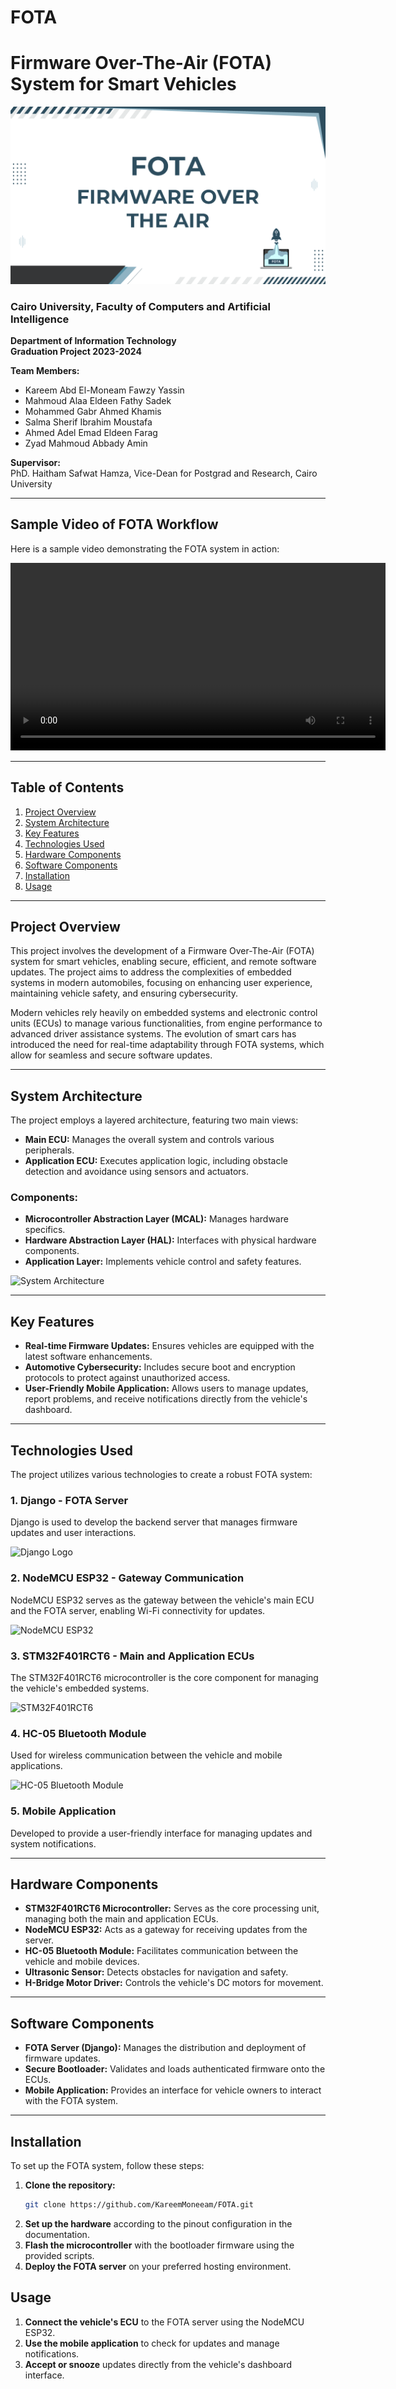 # FOTA
# Firmware Over-The-Air (FOTA) System for Smart Vehicles

![Project Banner](Repo_Banner.png)

### Cairo University, Faculty of Computers and Artificial Intelligence  
**Department of Information Technology**  
**Graduation Project 2023-2024**  

**Team Members:**  
- Kareem Abd El-Moneam Fawzy Yassin  
- Mahmoud Alaa Eldeen Fathy Sadek  
- Mohammed Gabr Ahmed Khamis  
- Salma Sherif Ibrahim Moustafa  
- Ahmed Adel Emad Eldeen Farag  
- Zyad Mahmoud Abbady Amin  

**Supervisor:**  
PhD. Haitham Safwat Hamza, Vice-Dean for Postgrad and Research, Cairo University


---

## Sample Video of FOTA Workflow

Here is a sample video demonstrating the FOTA system in action:

<video width="600" controls>
  <source src="FOTA Workflow.mp4" type="video/mp4">
</video>


---

## Table of Contents
1. [Project Overview](#project-overview)
2. [System Architecture](#system-architecture)
3. [Key Features](#key-features)
4. [Technologies Used](#technologies-used)
5. [Hardware Components](#hardware-components)
6. [Software Components](#software-components)
7. [Installation](#installation)
8. [Usage](#usage)

---

## Project Overview

This project involves the development of a Firmware Over-The-Air (FOTA) system for smart vehicles, enabling secure, efficient, and remote software updates. The project aims to address the complexities of embedded systems in modern automobiles, focusing on enhancing user experience, maintaining vehicle safety, and ensuring cybersecurity.

Modern vehicles rely heavily on embedded systems and electronic control units (ECUs) to manage various functionalities, from engine performance to advanced driver assistance systems. The evolution of smart cars has introduced the need for real-time adaptability through FOTA systems, which allow for seamless and secure software updates.

---

## System Architecture

The project employs a layered architecture, featuring two main views:
- **Main ECU:** Manages the overall system and controls various peripherals.
- **Application ECU:** Executes application logic, including obstacle detection and avoidance using sensors and actuators.

### Components:
- **Microcontroller Abstraction Layer (MCAL):** Manages hardware specifics.
- **Hardware Abstraction Layer (HAL):** Interfaces with physical hardware components.
- **Application Layer:** Implements vehicle control and safety features.

![System Architecture](https://blogger.googleusercontent.com/img/b/R29vZ2xl/AVvXsEgJTySx_AbXD19hC6CMhbcDQIzkUmwrJiZcGmb2lrcWbrNncZNlgH3f_DXS7HoXKktYpSEXrcmqFauCNRdB4Prm59l0AjzhvJ7RXJmzgR9XRNFUlidY30767qorScpTyUgpzgwd_RoaQbLv/s1600/Untitled-1.jpg)

---

## Key Features

- **Real-time Firmware Updates:** Ensures vehicles are equipped with the latest software enhancements.
- **Automotive Cybersecurity:** Includes secure boot and encryption protocols to protect against unauthorized access.
- **User-Friendly Mobile Application:** Allows users to manage updates, report problems, and receive notifications directly from the vehicle's dashboard.

---

## Technologies Used

The project utilizes various technologies to create a robust FOTA system:

### 1. Django - FOTA Server
Django is used to develop the backend server that manages firmware updates and user interactions.

![Django Logo](https://upload.wikimedia.org/wikipedia/commons/thumb/7/75/Django_logo.svg/600px-Django_logo.svg.png)

### 2. NodeMCU ESP32 - Gateway Communication
NodeMCU ESP32 serves as the gateway between the vehicle's main ECU and the FOTA server, enabling Wi-Fi connectivity for updates.

![NodeMCU ESP32](https://hit.ps/wp-content/uploads/2023/05/nodemcu-esp32-02.webp)

### 3. STM32F401RCT6 - Main and Application ECUs
The STM32F401RCT6 microcontroller is the core component for managing the vehicle's embedded systems.

![STM32F401RCT6](https://m.media-amazon.com/images/I/71RATawP1AL.jpg)

### 4. HC-05 Bluetooth Module
Used for wireless communication between the vehicle and mobile applications.

![HC-05 Bluetooth Module](https://images.theengineeringprojects.com/image/main/2019/10/HC-05-Bluetooth-Module-Pinout-Datasheet-Features-Applications-1.jpg)

### 5. Mobile Application
Developed to provide a user-friendly interface for managing updates and system notifications.

---

## Hardware Components

- **STM32F401RCT6 Microcontroller:** Serves as the core processing unit, managing both the main and application ECUs.
- **NodeMCU ESP32:** Acts as a gateway for receiving updates from the server.
- **HC-05 Bluetooth Module:** Facilitates communication between the vehicle and mobile devices.
- **Ultrasonic Sensor:** Detects obstacles for navigation and safety.
- **H-Bridge Motor Driver:** Controls the vehicle's DC motors for movement.

---

## Software Components

- **FOTA Server (Django):** Manages the distribution and deployment of firmware updates.
- **Secure Bootloader:** Validates and loads authenticated firmware onto the ECUs.
- **Mobile Application:** Provides an interface for vehicle owners to interact with the FOTA system.

---

## Installation

To set up the FOTA system, follow these steps:

1. **Clone the repository:**
   ```bash
   git clone https://github.com/KareemMoneeam/FOTA.git
2. **Set up the hardware** according to the pinout configuration in the documentation.
3. **Flash the microcontroller** with the bootloader firmware using the provided scripts.
4. **Deploy the FOTA server** on your preferred hosting environment.

## Usage
1. **Connect the vehicle's ECU** to the FOTA server using the NodeMCU ESP32.
2. **Use the mobile application** to check for updates and manage notifications.
3. **Accept or snooze** updates directly from the vehicle's dashboard interface.
